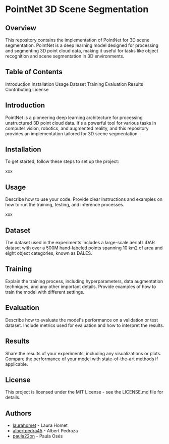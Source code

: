 # PointNet 3D Scene Segmentation

## Overview

This repository contains the implementation of PointNet for 3D scene segmentation. PointNet is a deep learning model designed for processing and segmenting 3D point cloud data, making it useful for tasks like object recognition and scene segmentation in 3D environments.

## Table of Contents

Introduction
Installation
Usage
Dataset
Training
Evaluation
Results
Contributing
License

## Introduction

PointNet is a pioneering deep learning architecture for processing unstructured 3D point cloud data. It's a powerful tool for various tasks in computer vision, robotics, and augmented reality, and this repository provides an implementation tailored for 3D scene segmentation.

## Installation

To get started, follow these steps to set up the project:

xxx

## Usage

Describe how to use your code. Provide clear instructions and examples on how to run the training, testing, and inference processes.

xxx

## Dataset

The dataset used in the experiments includes a large-scale aerial LiDAR dataset with over a 500M hand-labeled points spanning 10 km2 of area and eight object categories, known as DALES.

## Training

Explain the training process, including hyperparameters, data augmentation techniques, and any other important details. Provide examples of how to train the model with different settings.

## Evaluation

Describe how to evaluate the model's performance on a validation or test dataset. Include metrics used for evaluation and how to interpret the results.

## Results

Share the results of your experiments, including any visualizations or plots. Compare the performance of your model with state-of-the-art methods if applicable.

## License

This project is licensed under the MIT License - see the LICENSE.md file for details.

## Authors

- [laurahomet](https://github.com/laurahomet) - Laura Homet
- [albertpedra45](https://github.com/albertpedra45) - Albert Pedraza
- [paula22on](https://github.com/paula22on) - Paula Osés
